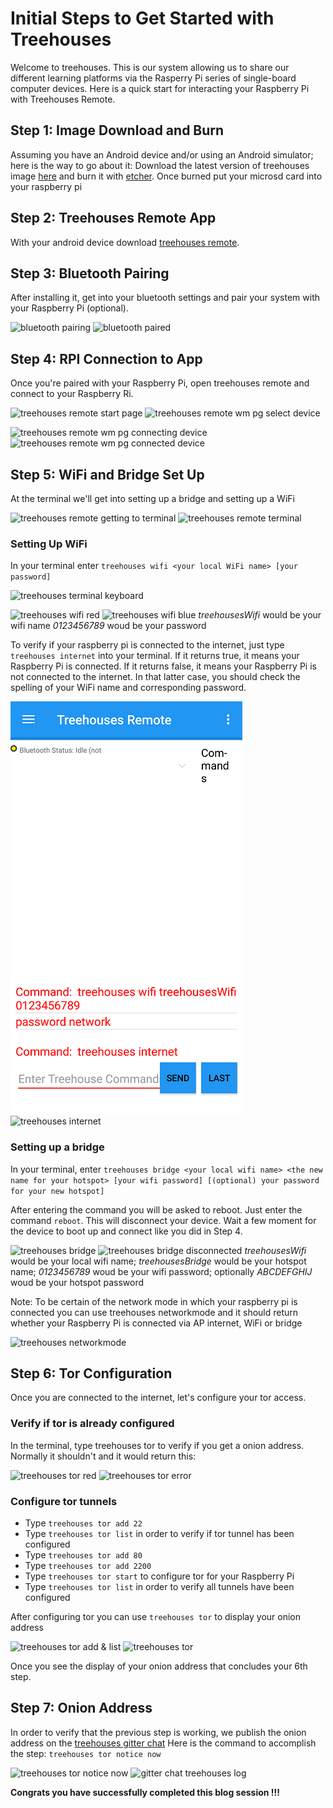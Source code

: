# Initial Steps to Get Started with Treehouses
Welcome to treehouses. This is our system allowing us to share our different learning platforms via the Rasperry Pi series of single-board computer devices. Here is a quick start for interacting your Raspberry Pi with Treehouses Remote.
## Step 1: Image Download and Burn
Assuming you have an Android device and/or using an Android simulator; here is the way to go about it:
Download the latest version of treehouses image [here](http://download.treehouses.io/) and burn it with [etcher](https://www.balena.io/etcher/). Once burned put your microsd card into your raspberry pi 
## Step 2: Treehouses Remote App
With your android device download [treehouses remote](https://play.google.com/store/apps/details?id=io.treehouses.remote). 
## Step 3: Bluetooth Pairing
After installing it, get into your bluetooth settings and pair your system with your Raspberry Pi (optional).

![bluetooth pairing](images/20190906-bluetooth-pairing.png) ![bluetooth paired](images/20190906-bluetooth-paired.png)

## Step 4: RPI Connection to App
Once you're paired with your Raspberry Pi, open treehouses remote and connect to your Raspberry Ri.

![treehouses remote start page](images/20190906-treehouses-remote-start-page.png) ![treehouses remote wm pg select device](images/20190906-treehouses-remote-wm-pg-select-device.png)

![treehouses remote wm pg connecting device](images/20190906-treehouses-remote-wm-pg-connecting-device.png) ![treehouses remote wm pg connected device](images/20190906-treehouses-remote-wm-pg-connected-device.png)

## Step 5: WiFi and Bridge Set Up
At the terminal we'll get into setting up a bridge and setting up a WiFi

![treehouses remote getting to terminal](images/20190906-treehouses-remote-getting-to-terminal.png) ![treehouses remote terminal](images/20190906-treehouses-remote-terminal.png)

### Setting Up WiFi
In your terminal enter `treehouses wifi <your local WiFi name> [your password]`

![treehouses terminal keyboard](images/20190906-treehouses-terminal-keyboard.png)

![treehouses wifi red](images/20190906-treehouses-wifi-red.png) ![treehouses wifi blue](images/20190906-treehouses-wifi-blue.png)
_treehousesWifi_ would be your wifi name _0123456789_ woud be your password

To verify if your raspberry pi is connected to the internet, just type `treehouses internet` into your terminal. If it returns true, it means your Raspberry Pi is connected. If it returns false, it means your Raspberry Pi is not connected to the internet. In that latter case, you should check the spelling of your WiFi name and corresponding password.

![treehouses internet red](images/20191014-treehouses-internet-red.png) ![treehouses internet](images/20190909-treehouses-internet.png)

### Setting up a bridge
In your terminal, enter `treehouses bridge <your local wifi name> <the new name for your hotspot> [your wifi password] [(optional) your password for your new hotspot]`

After entering the command you will be asked to reboot. Just enter the command `reboot`. This will disconnect your device. Wait a few moment for the device to boot up and connect like you did in Step 4.

![treehouses bridge](images/20190909-treehouses-bridge.png) ![treehouses bridge disconnected](images/20190909-treehouses-bridge-disconnected.png)
_treehousesWifi_ would be your local wifi name; _treehousesBridge_ would be your hotspot name; _0123456789_ woud be your wifi password; optionally _ABCDEFGHIJ_ woud be your hotspot password

Note: To be certain of the network mode in which your raspberry pi is connected you can use treehouses networkmode and it should return whether your Raspberry Pi is connected via AP internet, WiFi or bridge

![treehouses networkmode](images/20190909-treehouses-networkmode.png)

## Step 6: Tor Configuration
Once you are connected to the internet, let's configure your tor access.
### Verify if tor is already configured
In the terminal, type treehouses tor to verify if you get a onion address. Normally it shouldn't and it would return this:

![treehouses tor red](images/20191014-treehouses-tor-red) ![treehouses tor error](images/20190923-treehouses-tor-error.png)

### Configure tor tunnels
 * Type `treehouses tor add 22`
 * Type `treehouses tor list` in order to verify if tor tunnel has been configured
 * Type `treehouses tor add 80`
 * Type `treehouses tor add 2200`
 * Type `treehouses tor start` to configure tor for your Raspberry Pi 
 * Type `treehouses tor list` in order to verify all tunnels have been configured

After configuring tor you can use `treehouses tor` to display your onion address

![treehouses tor add & list](images/20190918-treehouses-tor-add-and-list.png) ![treehouses tor](images/20190918-treehouses-tor.png)

Once you see the display of your onion address that concludes your 6th step.
## Step 7: Onion Address
In order to verify that the previous step is working, we publish the onion address on the [treehouses gitter chat](https://gitter.im/open-learning-exchange/treehouses)
Here is the command to accomplish the step:
`treehouses tor notice now`

![treehouses tor notice now](images/20190918-treehouses-tor-notice-now.png)
![gitter chat treehouses log](images/20190923-gitter-chat-treehouses-log.png)

**Congrats you have successfully completed this blog session !!!**

